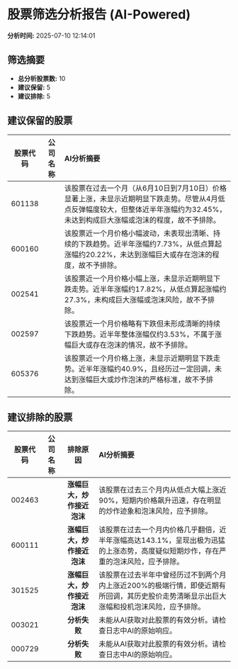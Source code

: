 # 股票筛选分析报告 (AI-Powered)

**分析时间:** 2025-07-10 12:14:01

## 筛选摘要

- **总分析股票数:** 10
- **建议保留:** 5
- **建议排除:** 5

## 建议保留的股票

| 股票代码 | 公司名称 | AI分析摘要 |
|:---:|:---:|:---|
| 601138 |  | 该股票在过去一个月（从6月10日到7月10日）价格显著上涨，未显示近期明显下跌走势。尽管从4月低点反弹幅度较大，但整体近半年涨幅约为32.45%，未达到构成巨大涨幅或泡沫的程度，故不予排除。 |
| 600160 |  | 该股票近一个月价格小幅波动，未表现出清晰、持续的下跌趋势。近半年涨幅约7.73%，从低点算起涨幅约20.22%，未达到涨幅巨大或存在泡沫的程度，故不予排除。 |
| 002541 |  | 该股票近一个月价格小幅上涨，未显示近期明显下跌走势。近半年涨幅约17.82%，从低点算起涨幅约27.3%，未构成巨大涨幅或泡沫风险，故不予排除。 |
| 002597 |  | 该股票近一个月价格略有下跌但未形成清晰的持续下跌趋势。近半年整体涨幅仅约3.53%，不属于涨幅巨大或存在泡沫的情况，故不予排除。 |
| 605376 |  | 该股票近一个月价格上涨，未显示近期明显下跌走势。近半年涨幅约40.9%，且经历过一定回调，未达到涨幅巨大或炒作泡沫的严格标准，故不予排除。 |

## 建议排除的股票

| 股票代码 | 公司名称 | 排除原因 | AI分析摘要 |
|:---:|:---:|:---:|:---|
| 002463 |  | **涨幅巨大，炒作接近泡沫** | 该股票在过去三个月内从低点大幅上涨近90%，短期内价格飙升迅速，存在明显的炒作迹象和泡沫风险，应予排除。 |
| 600111 |  | **涨幅巨大，炒作接近泡沫** | 该股票在过去一个月内价格几乎翻倍，近半年涨幅高达143.1%，呈现出极为迅猛的上涨态势，高度疑似短期炒作，存在严重的泡沫风险，应予排除。 |
| 301525 |  | **涨幅巨大，炒作接近泡沫** | 该股票在过去半年中曾经历过不到两个月内上涨近200%的极端行情，即使近期有所回调，其历史股价走势清晰显示出巨大涨幅和投机泡沫风险，应予排除。 |
| 003021 |  | **分析失败** | 未能从AI获取对此股票的有效分析。请检查日志中AI的原始响应。 |
| 000729 |  | **分析失败** | 未能从AI获取对此股票的有效分析。请检查日志中AI的原始响应。 |
